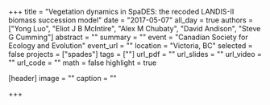 +++
title = "Vegetation dynamics in SpaDES: the recoded LANDIS-II biomass succession model"
date = "2017-05-07"
all_day = true
authors = ["Yong Luo", "Eliot J B McIntire", "Alex M Chubaty", "David Andison", "Steve G Cumming"]
abstract = ""
summary = ""
event = "Canadian Society for Ecology and Evolution"
event_url = ""
location = "Victoria, BC"
selected = false
projects = ["spades"]
tags = [""]
url_pdf = ""
url_slides = ""
url_video = ""
url_code = ""
math = false
highlight = true

[header]
image = ""
caption = ""

+++
